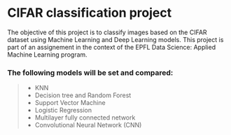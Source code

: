 # CIFAR classification project
The objective of this project is to classify images based on the CIFAR dataset using Machine Learning and Deep Learning models. This project is part of an assignement in the context of the EPFL Data Science: Applied Machine Learning program.
### The following models will be set and compared:
>* KNN
>* Decision tree and Random Forest
>* Support Vector Machine
>* Logistic Regression
>* Multilayer fully connected network
>* Convolutional Neural Network (CNN)
